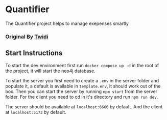 # Quantifier

The Quantifier project helps to manage exepenses smartly

### Original By [Twidi](https://github.com/twidi/quantifier)

## Start Instructions

To start the dev environment first run `docker compose up -d` in the root of the project, it will start the neo4j database.

To start the server you first need to create a `.env` in the server folder and populate it, a default is available in `template.env`, it should work out of the box.
Then you can start the server by running `npm start` from the server folder.
For the client you need to cd in it's directory and run `npm run dev`.

The server should be available at `localhost:6666` by default.
And the client at `localhost:5173` by default.